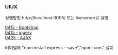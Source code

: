### UIUX

실행방법
http://localhost:3005/ 또는 liveserver로 실행 

[0415 - Bootstrap](https://github.com/rambus2006/UI-UXEngineering/tree/master/01_bootstrap)
<br/>
[0415 - jquery](https://github.com/rambus2006/UI-UXEngineering/tree/master/02_jquery)
<br/>
[0425 - AJAX](https://github.com/rambus2006/UI-UXEngineering/tree/master/03_AJAX)
<p>
  터미널에 "npm install express --save","npm i cors" 설치 
</p>
<br/>
